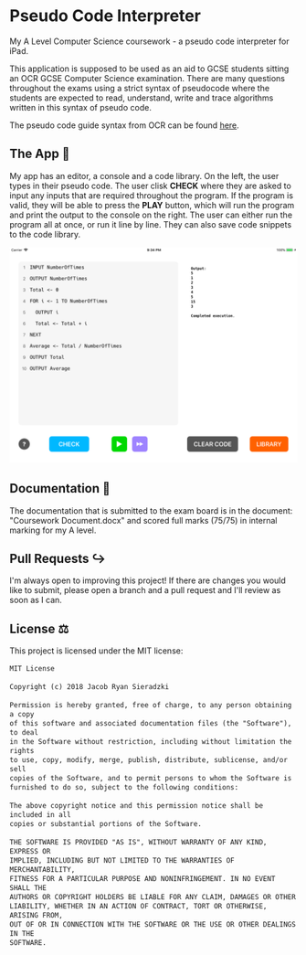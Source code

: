 # Pseudo Code Interpreter
My A Level Computer Science coursework - a pseudo code interpreter for iPad.

This application is supposed to be used as an aid to GCSE students sitting an OCR GCSE Computer Science examination. There are many questions throughout the exams using a strict syntax of pseudocode where the students are expected to read, understand, write and trace algorithms written in this syntax of pseudo code. 

The pseudo code guide syntax from OCR can be found [here](www.ocr.org.uk/Images/202653-pseudocode-guide.pdf).

## The App 📱

My app has an editor, a console and a code library. On the left, the user types in their pseudo code. The user clisk **CHECK** where they are asked to input any inputs that are required throughout the program. If the program is valid, they will be able to press the **PLAY** button, which will run the program and print the output to the console on the right. The user can either run the program all at once, or run it line by line. They can also save code snippets to the code library.

![iPad Screenshot](https://raw.githubusercontent.com/jacobsieradzki/pseudo-code-interpreter/master/Images/app-screenshot.png)

## Documentation 📖

The documentation that is submitted to the exam board is in the document: "Coursework Document.docx" and scored full marks (75/75) in internal marking for my A level.

## Pull Requests ↪️

I'm always open to improving this project! If there are changes you would like to submit, please open a branch and a pull request and I'll review as soon as I can.

## License ⚖️

This project is licensed under the MIT license:

```
MIT License

Copyright (c) 2018 Jacob Ryan Sieradzki

Permission is hereby granted, free of charge, to any person obtaining a copy
of this software and associated documentation files (the "Software"), to deal
in the Software without restriction, including without limitation the rights
to use, copy, modify, merge, publish, distribute, sublicense, and/or sell
copies of the Software, and to permit persons to whom the Software is
furnished to do so, subject to the following conditions:

The above copyright notice and this permission notice shall be included in all
copies or substantial portions of the Software.

THE SOFTWARE IS PROVIDED "AS IS", WITHOUT WARRANTY OF ANY KIND, EXPRESS OR
IMPLIED, INCLUDING BUT NOT LIMITED TO THE WARRANTIES OF MERCHANTABILITY,
FITNESS FOR A PARTICULAR PURPOSE AND NONINFRINGEMENT. IN NO EVENT SHALL THE
AUTHORS OR COPYRIGHT HOLDERS BE LIABLE FOR ANY CLAIM, DAMAGES OR OTHER
LIABILITY, WHETHER IN AN ACTION OF CONTRACT, TORT OR OTHERWISE, ARISING FROM,
OUT OF OR IN CONNECTION WITH THE SOFTWARE OR THE USE OR OTHER DEALINGS IN THE
SOFTWARE.
```
